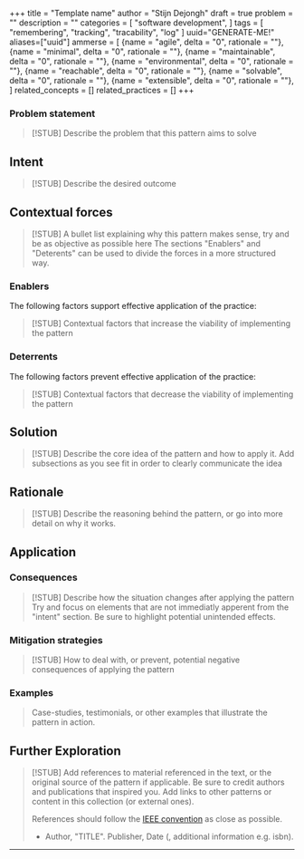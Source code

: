 +++
title = "Template name"
author = "Stijn Dejongh"
draft = true
problem = ""
description = ""
categories = [
    "software development",
]
tags = [
    "remembering", "tracking", "tracability", "log"
]
uuid="GENERATE-ME!"
aliases=["uuid"]
ammerse = [
    {name = "agile", delta = "0", rationale = ""},
    {name = "minimal", delta = "0", rationale = ""},
    {name = "maintainable", delta = "0", rationale = ""},
    {name = "environmental", delta = "0", rationale = ""},
    {name = "reachable", delta = "0", rationale = ""},
    {name = "solvable", delta = "0", rationale = ""},
    {name = "extensible", delta = "0", rationale = ""},
]
related_concepts = []
related_practices = []
+++

### Problem statement

> [!STUB]
> Describe the problem that this pattern aims to solve

## Intent
> [!STUB]
> Describe the desired outcome

## Contextual forces

> [!STUB]
> A bullet list explaining why this pattern makes sense, try and be as objective as possible here
> The sections "Enablers" and "Deterents" can be used to divide the forces in a more structured way.

### Enablers
The following factors support effective application of the practice:

> [!STUB]
> Contextual factors that increase the viability of implementing the pattern

### Deterrents
The following factors prevent effective application of the practice:

> [!STUB]
> Contextual factors that decrease the viability of implementing the pattern

## Solution

> [!STUB]
> Describe the core idea of the pattern and how to apply it.
> Add subsections as you see fit in order to clearly communicate the idea

## Rationale

> [!STUB]
> Describe the reasoning behind the pattern, or go into more detail on why it works.

## Application

### Consequences

> [!STUB]
> Describe how the situation changes after applying the pattern
> Try and focus on elements that are not immediatly apperent from the "intent" section.
> Be sure to highlight potential unintended effects.

### Mitigation strategies

> [!STUB]
> How to deal with, or prevent, potential negative consequences of applying the pattern

### Examples

> Case-studies, testimonials, or other examples that illustrate the pattern in action.

## Further Exploration

> [!STUB]
> Add references to material referenced in the text, or the original source of the pattern if applicable.
> Be sure to credit authors and publications that inspired you.
> Add links to other patterns or content in this collection (or external ones).
>
> References should follow the [IEEE convention](https://www.scribbr.com/ieee/ieee-reference-page/) as close as possible.
> * Author, "TITLE". Publisher, Date (, additional information e.g. isbn).

---


